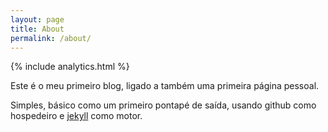 ```yaml
---
layout: page
title: About
permalink: /about/
---
```

{% include analytics.html %}

Este é o meu primeiro blog, ligado a também uma primeira página pessoal.


Simples, básico como um primeiro pontapé de saída, usando github como hospedeiro e 
 [jekyll](https://jekyllrb.com/) como motor.


